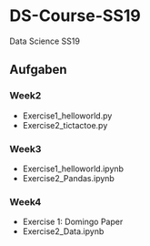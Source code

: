 # DS-Course-SS19
Data Science SS19

## Aufgaben
### Week2
- Exercise1_helloworld.py
- Exercise2_tictactoe.py

### Week3
- Exercise1_helloworld.ipynb
- Exercise2_Pandas.ipynb

### Week4
- Exercise 1: Domingo Paper
- Exercise2_Data.ipynb
